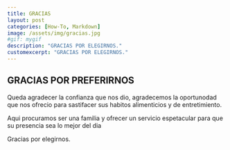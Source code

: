 ```yaml
---
title: GRACIAS 
layout: post
categories: [How-To, Markdown]
image: /assets/img/gracias.jpg
#gif: mygif
description: "GRACIAS POR ELEGIRNOS."
customexcerpt: "GRACIAS POR ELEGIRNOS."
---
```


## GRACIAS POR PREFERIRNOS

Queda agradecer la confianza que nos dio, agradecemos la oportunodad que nos ofrecio para sastifacer sus habitos alimenticios y de entretimiento.

Aqui procuramos ser una familia y ofrecer un servicio espetacular para que su presencia sea lo mejor del dia

Gracias por elegirnos.
